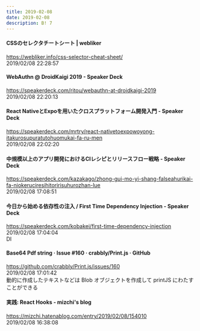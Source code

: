 ```yaml
---
title: 2019-02-08
date: 2019-02-08
description: B! 7
---
```


#### CSSのセレクタチートシート | webliker
https://webliker.info/css-selector-cheat-sheet/<br>
2019/02/08 22:28:57<br>


#### WebAuthn @ DroidKaigi 2019 - Speaker Deck
https://speakerdeck.com/ritou/webauthn-at-droidkaigi-2019<br>
2019/02/08 22:20:13<br>


#### React NativeとExpoを用いたクロスプラットフォーム開発入門 - Speaker Deck
https://speakerdeck.com/mrtry/react-nativetoexpowoyong-itakurosupuratutohuomukai-fa-ru-men<br>
2019/02/08 22:02:20<br>


#### 中規模以上のアプリ開発におけるCIレシピとリリースフロー戦略 - Speaker Deck
https://speakerdeck.com/kazakago/zhong-gui-mo-yi-shang-falseahurikai-fa-niokeruciresihitoririsuhurozhan-lue<br>
2019/02/08 17:08:51<br>


#### 今日から始める依存性の注入 / First Time Dependency Injection - Speaker Deck
https://speakerdeck.com/kobakei/first-time-dependency-injection<br>
2019/02/08 17:04:04<br>
DI


#### Base64 Pdf string · Issue #160 · crabbly/Print.js · GitHub
https://github.com/crabbly/Print.js/issues/160<br>
2019/02/08 17:01:42<br>
動的に作成したテキストなどは Blob オブジェクトを作成して printJS にわたすことができる


#### 実践: React Hooks - mizchi's blog
https://mizchi.hatenablog.com/entry/2019/02/08/154010<br>
2019/02/08 16:38:08<br>


